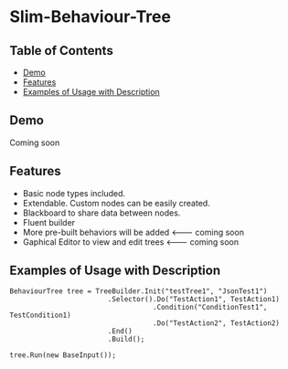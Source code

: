 # Slim-Behaviour-Tree
## Table of Contents
  * [Demo](#Demo)
  * [Features](#Features)
  * [Examples of Usage with Description](#Examples-of-Usage-with-Description)
## Demo
Coming soon

## Features
* Basic node types included.
* Extendable. Custom nodes can be easily created.
* Blackboard to share data between nodes.
* Fluent builder
* More pre-built behaviors will be added <--- coming soon
* Gaphical Editor to view and edit trees <--- coming soon

## Examples of Usage with Description
```
BehaviourTree tree = TreeBuilder.Init("testTree1", "JsonTest1")
                        .Selector().Do("TestAction1", TestAction1)
                                   .Condition("ConditionTest1", TestCondition1)
                                   .Do("TestAction2", TestAction2)
                        .End()
                        .Build();

tree.Run(new BaseInput());
```
